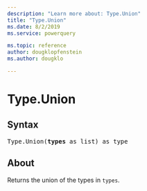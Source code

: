 ```yaml
---
description: "Learn more about: Type.Union"
title: "Type.Union"
ms.date: 8/2/2019
ms.service: powerquery

ms.topic: reference
author: dougklopfenstein
ms.author: dougklo

---
```

# Type.Union

## Syntax

<pre>
Type.Union(<b>types</b> as list) as type
</pre>

## About
Returns the union of the types in `types`.

